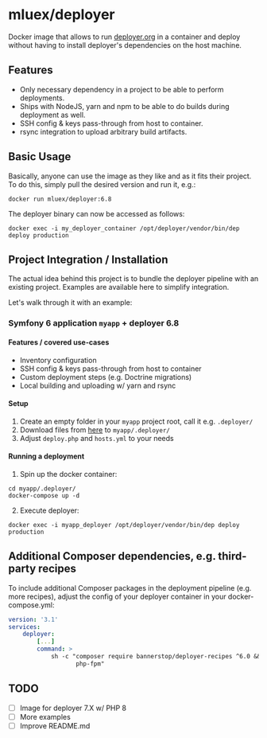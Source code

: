 # mluex/deployer

Docker image that allows to run [deployer.org](https://deployer.org/) in a container and deploy without having to install deployer's dependencies on the host machine.

## Features
- Only necessary dependency in a project to be able to perform deployments.
- Ships with NodeJS, yarn and npm to be able to do builds during deployment as well.
- SSH config & keys pass-through from host to container.
- rsync integration to upload arbitrary build artifacts.

## Basic Usage

Basically, anyone can use the image as they like and as it fits their project. To do this, simply pull the desired version and run it, e.g.:

```shell
docker run mluex/deployer:6.8
```

The deployer binary can now be accessed as follows:

```shell
docker exec -i my_deployer_container /opt/deployer/vendor/bin/dep deploy production
```

## Project Integration / Installation

The actual idea behind this project is to bundle the deployer pipeline with an existing project.
Examples are available here to simplify integration.

Let's walk through it with an example:

### Symfony 6 application `myapp` + deployer 6.8

#### Features / covered use-cases
- Inventory configuration
- SSH config & keys pass-through from host to container
- Custom deployment steps (e.g. Doctrine migrations)
- Local building and uploading w/ yarn and rsync

#### Setup
1. Create an empty folder in your `myapp` project root, call it e.g. `.deployer/`
2. Download files from [here](https://github.com/mluex/docker-dev-deployer/tree/master/6.X/examples/symfony6.2) to `myapp/.deployer/`
3. Adjust `deploy.php` and `hosts.yml` to your needs

#### Running a deployment
1. Spin up the docker container:
```shell
cd myapp/.deployer/
docker-compose up -d
```
2. Execute deployer:
```shell
docker exec -i myapp_deployer /opt/deployer/vendor/bin/dep deploy production
```

## Additional Composer dependencies, e.g. third-party recipes
To include additional Composer packages in the deployment pipeline (e.g. more recipes), adjust the config of your deployer container in your docker-compose.yml:
```yaml
version: '3.1'
services:
    deployer:
        [...]
        command: >
            sh -c "composer require bannerstop/deployer-recipes ^6.0 &&
                   php-fpm"
```

## TODO
- [ ] Image for deployer 7.X w/ PHP 8
- [ ] More examples
- [ ] Improve README.md